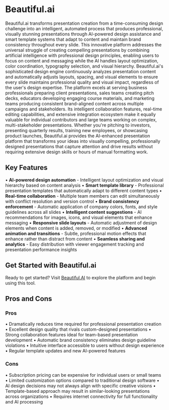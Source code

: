 # Beautiful.ai

Beautiful.ai transforms presentation creation from a time-consuming design challenge into an intelligent, automated process that produces professional, visually stunning presentations through AI-powered design assistance and smart template systems that adapt to content and maintain brand consistency throughout every slide. This innovative platform addresses the universal struggle of creating compelling presentations by combining artificial intelligence with professional design principles, enabling users to focus on content and messaging while the AI handles layout optimization, color coordination, typography selection, and visual hierarchy. Beautiful.ai's sophisticated design engine continuously analyzes presentation content and automatically adjusts layouts, spacing, and visual elements to ensure every slide maintains professional quality and visual impact, regardless of the user's design expertise. The platform excels at serving business professionals preparing client presentations, sales teams creating pitch decks, educators developing engaging course materials, and marketing teams producing consistent brand-aligned content across multiple campaigns and stakeholders. Its intelligent collaboration features, real-time editing capabilities, and extensive integration ecosystem make it equally valuable for individual contributors and large teams working on complex, multi-stakeholder presentations. Whether you're pitching to investors, presenting quarterly results, training new employees, or showcasing product launches, Beautiful.ai provides the AI-enhanced presentation platform that transforms your ideas into visually compelling, professionally designed presentations that capture attention and drive results without requiring extensive design skills or hours of manual formatting work.

## Key Features

• **AI-powered design automation** - Intelligent layout optimization and visual hierarchy based on content analysis
• **Smart template library** - Professional presentation templates that automatically adapt to different content types
• **Real-time collaboration** - Multiple team members can edit simultaneously with conflict resolution and version control
• **Brand consistency enforcement** - Automatic application of company colors, fonts, and style guidelines across all slides
• **Intelligent content suggestions** - AI recommendations for images, icons, and visual elements that enhance messaging
• **Responsive slide layouts** - Automatic adjustment of design elements when content is added, removed, or modified
• **Advanced animation and transitions** - Subtle, professional motion effects that enhance rather than distract from content
• **Seamless sharing and analytics** - Easy distribution with viewer engagement tracking and presentation performance insights

## Get Started with Beautiful.ai

Ready to get started? Visit [Beautiful.AI](https://www.beautiful.ai) to explore the platform and begin using this tool.

## Pros and Cons

### Pros
• Dramatically reduces time required for professional presentation creation
• Excellent design quality that rivals custom-designed presentations
• Strong collaboration features ideal for team-based presentation development
• Automatic brand consistency eliminates design guideline violations
• Intuitive interface accessible to users without design experience
• Regular template updates and new AI-powered features

### Cons
• Subscription pricing can be expensive for individual users or small teams
• Limited customization options compared to traditional design software
• AI design decisions may not always align with specific creative visions
• Template-based approach may result in similar-looking presentations across organizations
• Requires internet connectivity for full functionality and AI processing